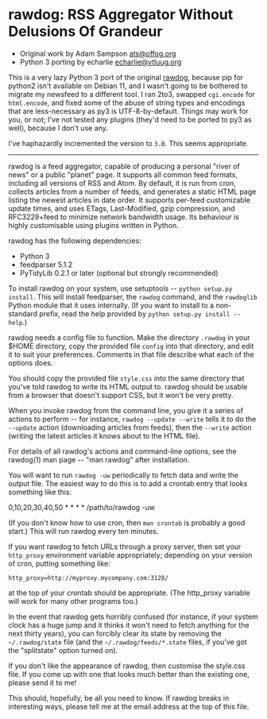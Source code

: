# rawdog: RSS Aggregator Without Delusions Of Grandeur

 - Original work by Adam Sampson <ats@offog.org>
 - Python 3 porting by echarlie <echarlie@vtluug.org>

This is a very lazy Python 3 port of the original
[rawdog](https://offog.org/code/rawdog/), because pip for python2 isn't
available on Debian 11, and I wasn't going to be bothered to migrate my
newsfeed to a different tool. I ran 2to3, swapped `cgi.encode` for
`html.encode`, and fixed some of the abuse of string types and encodings that
are less-necessary as py3 is UTF-8-by-default. Things may work for you, or not;
I've not tested any plugins (they'd need to be ported to py3 as well), because
I don't use any.

I've haphazardly incremented the version to `3.0`. This seems appropriate.

---

rawdog is a feed aggregator, capable of producing a personal "river of
news" or a public "planet" page. It supports all common feed formats,
including all versions of RSS and Atom. By default, it is run from cron,
collects articles from a number of feeds, and generates a static HTML
page listing the newest articles in date order. It supports per-feed
customizable update times, and uses ETags, Last-Modified, gzip
compression, and RFC3229+feed to minimize network bandwidth usage. Its
behaviour is highly customisable using plugins written in Python.

rawdog has the following dependencies:

- Python 3
- feedparser 5.1.2
- PyTidyLib 0.2.1 or later (optional but strongly recommended)

To install rawdog on your system, use setuptools -- `python setup.py
install`. This will install feedparser, the `rawdog` command, and the
`rawdoglib` Python module that it uses internally. (If you want to install to a
non-standard prefix, read the help provided by
`python setup.py install --help`.)

rawdog needs a config file to function. Make the directory `.rawdog` in
your $HOME directory, copy the provided file `config` into that
directory, and edit it to suit your preferences. Comments in that file
describe what each of the options does.

You should copy the provided file `style.css` into the same directory
that you've told rawdog to write its HTML output to. rawdog should be
usable from a browser that doesn't support CSS, but it won't be very
pretty.

When you invoke rawdog from the command line, you give it a series of
actions to perform -- for instance, `rawdog --update --write` tells it
to do the `--update` action (downloading articles from feeds), then the
`--write` action (writing the latest articles it knows about to the HTML
file).

For details of all rawdog's actions and command-line options, see the
rawdog(1) man page -- "man rawdog" after installation.

You will want to run `rawdog -uw` periodically to fetch data and write
the output file. The easiest way to do this is to add a crontab entry
that looks something like this:

0,10,20,30,40,50 * * * *        /path/to/rawdog -uw

(If you don't know how to use cron, then `man crontab` is probably a good
start.) This will run rawdog every ten minutes.

If you want rawdog to fetch URLs through a proxy server, then set your
`http_proxy` environment variable appropriately; depending on your
version of cron, putting something like:

    http_proxy=http://myproxy.mycompany.com:3128/

at the top of your crontab should be appropriate. (The http_proxy
variable will work for many other programs too.)

In the event that rawdog gets horribly confused (for instance, if your
system clock has a huge jump and it thinks it won't need to fetch
anything for the next thirty years), you can forcibly clear its state by
removing the `~/.rawdog/state` file (and the `~/.rawdog/feeds/*.state`
files, if you've got the "splitstate" option turned on).

If you don't like the appearance of rawdog, then customise the style.css
file. If you come up with one that looks much better than the existing
one, please send it to me!

This should, hopefully, be all you need to know. If rawdog breaks in
interesting ways, please tell me at the email address at the top of this
file.

